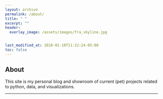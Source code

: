 ```yaml
---
layout: archive
permalink: /about/
title: " "
excerpt: ""
header:
  overlay_image: /assets/images/fra_skyline.jpg 


last_modified_at: 2018-01-10T11:22:24-05:00
toc: false
---
```


## About

This site is my personal blog and showroom of current (pet) projects related to python, data, and visualizations.

---
